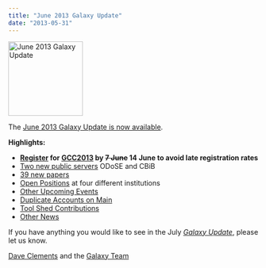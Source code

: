 ```yaml
---
title: "June 2013 Galaxy Update"
date: "2013-05-31"
---
```

<div class='right'><a href='/galaxy-updates/2013-06/'><img src="/images/logos/GalaxyUpdate200.png" alt="June 2013 Galaxy Update" width=150 /></a></div>

The [June 2013 Galaxy Update is now available](/galaxy-updates/2013-06/).

**Highlights:**

* **[Register](/events/gcc2013/register/) for [GCC2013](/galaxy-updates/2013-06/#gcc2013) by ~~7 June~~ 14 June to avoid late registration rates**
* [Two new public servers](/galaxy-updates/2013-06/#new-public-servers) ODoSE and CBiB
* [39 new papers](/galaxy-updates/2013-06/#new-papers)
* [Open Positions](/galaxy-updates/2013-06/#whos-hiring) at four different institutions
* [Other Upcoming Events](/galaxy-updates/2013-06/#other-upcoming-events)
* [Duplicate Accounts on Main](/galaxy-updates/2013-06/#duplicate-accounts-on-main)
* [Tool Shed Contributions](/galaxy-updates/2013-06/#toolshed-contributions)
* [Other News](/galaxy-updates/2013-06/#other-news)

If you have anything you would like to see in the July *[Galaxy Update](/galaxy-updates/)*, please let us know.

[Dave Clements](/people/dave-clements/) and the [Galaxy Team](/galaxy-team/)
